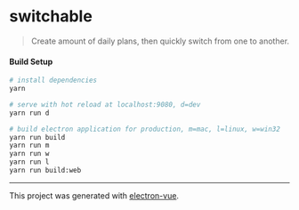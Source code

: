 # switchable

> Create amount of daily plans, then quickly switch from one to another. 

#### Build Setup

``` bash
# install dependencies
yarn

# serve with hot reload at localhost:9080, d=dev
yarn run d

# build electron application for production, m=mac, l=linux, w=win32
yarn run build
yarn run m
yarn run w
yarn run l
yarn run build:web


```

---

This project was generated with [electron-vue](https://github.com/SimulatedGREG/electron-vue).
